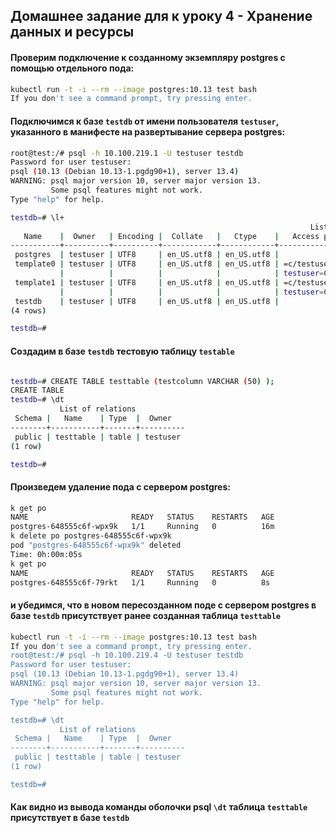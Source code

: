 ## Домашнее задание для к уроку 4 - Хранение данных и ресурсы
#### Проверим подключение к созданному экземпляру postgres с помощью отдельного пода:
```sh
kubectl run -t -i --rm --image postgres:10.13 test bash
If you don't see a command prompt, try pressing enter.
```
#### Подключимся к базе ```testdb``` от имени пользователя ```testuser```, указанного в манифесте на развертывание сервера postgres:
```sh
root@test:/# psql -h 10.100.219.1 -U testuser testdb
Password for user testuser:
psql (10.13 (Debian 10.13-1.pgdg90+1), server 13.4)
WARNING: psql major version 10, server major version 13.
         Some psql features might not work.
Type "help" for help.

testdb=# \l+
                                                                   List of databases
   Name    |  Owner   | Encoding |  Collate   |   Ctype    |   Access privileges   |  Size   | Tablespace |                Description
-----------+----------+----------+------------+------------+-----------------------+---------+------------+--------------------------------------------
 postgres  | testuser | UTF8     | en_US.utf8 | en_US.utf8 |                       | 7901 kB | pg_default | default administrative connection database
 template0 | testuser | UTF8     | en_US.utf8 | en_US.utf8 | =c/testuser          +| 7753 kB | pg_default | unmodifiable empty database
           |          |          |            |            | testuser=CTc/testuser |         |            |
 template1 | testuser | UTF8     | en_US.utf8 | en_US.utf8 | =c/testuser          +| 7753 kB | pg_default | default template for new databases
           |          |          |            |            | testuser=CTc/testuser |         |            |
 testdb    | testuser | UTF8     | en_US.utf8 | en_US.utf8 |                       | 7901 kB | pg_default |
(4 rows)

testdb=#
```
#### Создадим в базе ```testdb``` тестовую таблицу ```testable```
```sh

testdb=# CREATE TABLE testtable (testcolumn VARCHAR (50) );
CREATE TABLE
testdb=# \dt
           List of relations
 Schema |   Name    | Type  |  Owner
--------+-----------+-------+----------
 public | testtable | table | testuser
(1 row)

testdb=#
```
#### Произведем удаление пода с сервером postgres:
```sh
k get po
NAME                       READY   STATUS    RESTARTS   AGE
postgres-648555c6f-wpx9k   1/1     Running   0          16m
k delete po postgres-648555c6f-wpx9k
pod "postgres-648555c6f-wpx9k" deleted
Time: 0h:00m:05s
k get po
NAME                       READY   STATUS    RESTARTS   AGE
postgres-648555c6f-79rkt   1/1     Running   0          8s
```
#### и убедимся, что в новом пересозданном поде с сервером postgres в базе ```testdb``` присутствует ранее созданная таблица ```testtable```
```sh
kubectl run -t -i --rm --image postgres:10.13 test bash
If you don't see a command prompt, try pressing enter.
root@test:/# psql -h 10.100.219.4 -U testuser testdb
Password for user testuser:
psql (10.13 (Debian 10.13-1.pgdg90+1), server 13.4)
WARNING: psql major version 10, server major version 13.
         Some psql features might not work.
Type "help" for help.

testdb=# \dt
           List of relations
 Schema |   Name    | Type  |  Owner
--------+-----------+-------+----------
 public | testtable | table | testuser
(1 row)

testdb=#
```
#### Как видно из вывода команды оболочки psql ```\dt``` таблица ```testtable``` присутствует в базе ```testdb```
